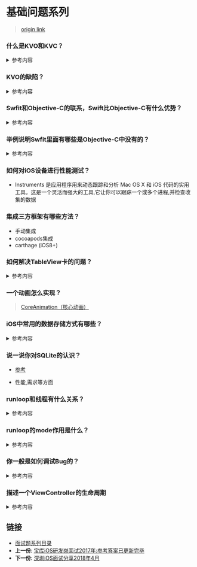 # 基础问题系列

> [origin link](https://www.jianshu.com/p/1904f5ee7470)

###  什么是KVO和KVC？  
<details>
<summary> 参考内容 </summary>

- KVC : 键值编码，是Key Value Coding 的简称，cocoa的标准组成部分，是一种可以直接通过字符串的名字(Key)来访问类属性的机制，而不是通过调用Setter方法、Getter方法进行访问
- KVO：（Key Value Observer）键值观察者，是观察者设计模式的一种具体实现
- [detail-link](https://www.jianshu.com/p/10408579fae0)
</details>

### KVO的缺陷？

<details>
<summary> 参考内容 </summary>

- 我们观察的属性必须使用strings定义，编译时不会出现警告
- 对属性重构，将导致观察代码不可用
- 复杂的 “if” 语句要求对象正在观察多个值，是因为所有的观察代码通过一个方法来指向
- 当释放观察者的时候不需要移除观察者。
- 继承类多层级容易出问题
</details>

### Swfit和Objective-C的联系，Swift比Objective-C有什么优势？
<details>
<summary> 参考内容 </summary>

- 联系: 
	- Swift与Objective-C共用同一套运行时环境
	- 同一个工程，可以同时使用Swift和Objective-C
	- Objective-C出现过的绝大多数概念，比如引用记数、ARC、属性、协议、接口、初始化、扩展类、命名参数、匿名函数等，在Swift中继续有效（可能只是换了个术语)
- 优势
	- Swift容易阅读，语法和文件结构简易化。
	- Swift更易于维护，文件分离后结构更清晰。
	- Swift更加安全，它是类型安全的语言。
	- Swift代码更少，简洁的语法，可以省去大量冗余代码
	- Swift速度更快，运算性能更高。
</details>

### 举例说明Swfit里面有哪些是Objective-C中没有的？

<details>
<summary> 参考内容 </summary>
	
	```
	1).swift独有的范围运算符
	a…b 表示 [a,b] 如3…5 就是范围取3，4，5
	2).swift独有的元组类型
	var point = (x:15,y:20.2)
	就是元组名是 point ，里面有两个元素x和y。 有点类似于结构体.
	3).函数的默认参数值
	func addStudent (name:string,age:Int = 20) –>string{}
	设置了默认的年龄为20 所以再调用时只需要写个名字
	addStudent(“zss”)
	要注意的是，使用了默认参数值， 系统会自动生成一个外部参数名。
	想改名字也就要写外部参数名了 即 addStudent(“zss”,age:18)
	4).swift中使用let定义常量,var定义变量
	使用常量,更加安全,不能够被修改,在需要对对象进行修改的时候 只能用var修饰.
	5).if let 、 guard let 的用法
	缩减代码量，安全处理数据逻辑。
	......
	
	```
</details>

### 如何对iOS设备进行性能测试？
- Instruments 是应用程序用来动态跟踪和分析 Mac OS X 和 iOS 代码的实用工具。这是一个灵活而强大的工具,它让你可以跟踪一个或多个进程,并检查收集的数据

### 集成三方框架有哪些方法？
- 手动集成
- cocoapods集成
- carthage (iOS8+)

### 如何解决TableView卡的问题？
<details>
<summary> 参考内容 </summary>

* 复用单元格
* 单元格中的视图尽量都使用不透明的，单元格中尽量少使用动画
* 图片加载使用异步加载
* 滑动时不加载图片，停止滑动时开始加载(需要处理快速滑动的空白)
* 单元格中的内容可以在自定义cell类中的drawRect方法内自己绘制
* 如非必要，减少reloadData全部cell，只reloadRowsAtIndexPaths
* 如果cell是动态行高，计算出高度后缓存
* cell高度固定的话直接使用cell.rowHeight设置高度

</details>

### 一个动画怎么实现？ 
>  [CoreAnimation（核心动画）](https://github.com/DevDragonLi/Core-AnimationPerformanceOptimization)

### iOS中常用的数据存储方式有哪些？

<details>
<summary> 参考内容 </summary>

- 综合	
	- 所有的本地持久化数据存储的本质都是写文件，而且只能存到沙盒中。
	- 沙盒机制是苹果的一项安全机制，本质就是系统给每个应用分配了一个文件夹来存储数据，而且每个应用只能访问分配给自己的那个文件夹，其他应用的文件夹是不能访问的。
	- 数据存储的核心都是写文件。主要有四种持久化方式：属性列表，对象序列化，SQLite 数据库, CoreData
	
	- 属性列表：应用于少量数据存储，比如登陆的用户信息，应用程序配置信息等。只有NSString ，NSArray，NSDictory，NSData，可以WriteToFile；存储的依旧是plist文件，plist文件可以存储的7种数据类型：array，dictory，string，bool，data，date，number。

- 详细
	- 对象序列化：最终也是存为属性列表文件，如果程序中，需要存储的时候，直接存储对象比较方便，例如有一个设置类，我们可以把设置类的对象直接存储，就没必要再把里面的每一个属性单独存到文件中。对象序列化是将一个实现了NSCoding协议的对象，通过序列化（NSKeydArchiver）的形式，将对象中的属性抽取出来，转化成二进制流，也就是NSData，NSData可以选择write to file 或者存储到NSUserdefault中。 必须实现的两个方法 encodeWithCoder，initWithCoder。对象序列化的本质就是 对象NSData。

	- SQLite： 适合大量，重复，有规律的数据存储。而且频繁的读取，删除，过滤数据，这种适合使用数据库 (iOS 使用第三方FMDB)

	- CoreData： Sqlite叫做关系型数据库，CoreData 是一中OR-Mapping的思想 ，O代表对象Object，R代表relationship，Mapping代表映射，直译过来就是对象关系映射，其实就是把对象的属性和表中的字段自动映射，简化程序员的负担，以面向对象的方式操作数据库。ORMapping是一种思想，CoreData实现了这种思想，在Java中，hibernate 也是对ORMapping的一种实现，只是利用java实现的。
	- CoreData 本质还是数据库，只不过使用起来更加面向对象，不关注二维的表结构，而是只需要关注对象，纯面向对象的数据操作方式。我们直接使用数据库的时候，如果向数据库中插入数据，一般是把一个对象的属性和数据库中某个表的字段一一对应，然后把对象的属性存储到具体的表字段中.取一条数据的时候，把表中的一行数据取出，同样需要再封装到对象的属性中，这样的方式有点繁琐，不面向对象。CoreData解决的问题就是不需要这个中间的转换过程，看起来是直接把对象存储进去，并且取出来，不关心表的存在，实际内部帮你做好了映射关系。

</details>

### 说一说你对SQLite的认识？

- [参考](https://zhuanlan.zhihu.com/p/23911987)

- 性能,需求等方面

### runloop和线程有什么关系？
<details>
<summary> 参考内容 </summary>

> runloop和线程是一一对应关系

- 一般来讲，一个线程一次只能执行一个任务，执行完成后线程就会退出
- 保持程序的持续运行(ios程序为什么能一直活着不会死)
- 处理app中的各种事件（比如触摸事件、定时器事件【NSTimer】、selector事件【选择器·performSelector···】）
- 节省CPU资源，提高程序性能，有事情就做事情，没事情就休息

- 重要性
	- 如果没有Runloop,那么程序一启动就会退出，什么事情都做不了。
	- 如果有了Runloop，那么相当于在内部有一个事件循环，能够保证程序的持续运行
	- main函数中的Runloop a 在UIApplication函数内部就启动了一个Runloop 该函数返回一个int类型的值 b 这个默认启动的Runloop是跟主线程相关联的

</details>

### runloop的mode作用是什么？
<details>
<summary> 参考内容 </summary>

- 实际编码可用为3种(系统占用2种独有)
- example ,定时器,等处理需要采取不同的 mode 

</details>

### 你一般是如何调试Bug的？
<details>
<summary> 参考内容 </summary>

- 在运行过程中，如果出现EXC_BAD_ACCESS 异常，往往提示的信息很少或者没有提示，启用NSZombieEnabled后在控制台能打印出更多的提示信息，便于debug,请注意，僵尸模式下的调试工作只能在模拟器中实现，我们无法在物理设备上完成这一诊断流程.
- 异常断点，一般程序crash时Xcode一般会定位到main函数中，得不到详细的crash信息，打上异常断点后就极大可能定位到程序的crash处，利于debug。
- 一般来说，在创建工程的时候，应该在Build Settings启用Analyze During 'Build'，这样每次编译时都会自动静态分析。这样的话，写完一小段代码之后，就马上知道是否存在内存泄露或其他bug问题，并且可以修bugs。
- 如果你想在运行的时候查看APP是否存在内存泄露，你可以使用Xcode上instruments工具上的Leaks模块进行内存分析。但是有些内存泄露是很难检查出来，有时只有通过手动覆盖dealloc方法，看它最终有没有调用。
</details>

### 描述一个ViewController的生命周期
<details>
<summary> 参考内容 </summary>

* 当我们调用UIViewControlller的view时，
* 系统首先判断当前的 UIViewControlller是否存在view，如果存在直接返回view，
* 如果不存在的话，会调用loadview方法，
* 然后判断loadview方法是否是自定义方法，
* 如果是自定义方法，就执行自定义方法，
* 如果不是自定义方法，判断当时视图控制器是否有xib、stroyboard。
* 如果有xib、stroyboard 就加载xib、stroyboard。
* 如果没有创建一个空白的view。
* 调用viewDidLoad方法。
* 最后返回view

</details>



## 链接

- [面试题系列目录](../README.md)
- **上一份**: [宝库iOS研发岗面试2017年:参考答案已更新完毕](05iOS宝库iOS开发笔试题2017年.md)
- **下一份**: [深圳iOS面试分享2018年4月](07深圳iOS面试分享2018年4月.md)

